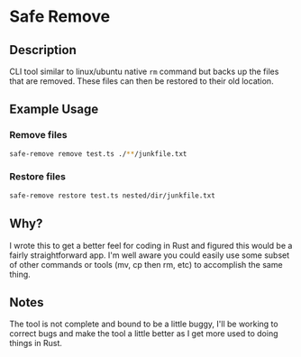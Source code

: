 # Safe Remove

## Description
CLI tool similar to linux/ubuntu native `rm` command but backs up the files that are removed. These files can then be restored to their old location.

## Example Usage

### Remove files
```bash
safe-remove remove test.ts ./**/junkfile.txt
```

### Restore files
```bash
safe-remove restore test.ts nested/dir/junkfile.txt
```

## Why?
I wrote this to get a better feel for coding in Rust and figured this would be a fairly straightforward app.
I'm well aware you could easily use some subset of other commands or tools (mv, cp then rm, etc) to accomplish the same thing.

## Notes
The tool is not complete and bound to be a little buggy, I'll be working to correct bugs and make the tool a little better as I get more used to doing things in Rust.
